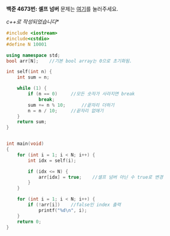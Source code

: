 **백준 4673번: 셀프 넘버**
문제는 [여기](https://www.acmicpc.net/problem/4673)를 눌러주세요.

*c++로 작성되었습니다**

```cpp
#include <iostream>
#include<cstdio>
#define N 10001

using namespace std;
bool arr[N];	//기본 bool array는 0으로 초기화됨.

int self(int n) {
	int sum = n;

	while (1) {
		if (n == 0)		//모든 숫자가 사라지면 break
			break;
		sum += n % 10;		//끝자리 더하기
		n = n / 10;		//끝자리 없애기
	}
	return sum;
}


int main(void)
{
	for (int i = 1; i < N; i++) {
		int idx = self(i);

		if (idx <= N) {
			arr[idx] = true;	//셀프 넘버 아닌 수 true로 변경
		}
	}

	for (int i = 1; i < N; i++) {
		if (!arr[i])	//false인 index 출력
			printf("%d\n", i);
	}
	return 0;
}
```
